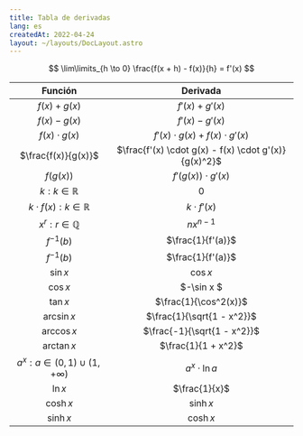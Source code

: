 ```yaml
---
title: Tabla de derivadas
lang: es
createdAt: 2022-04-24
layout: ~/layouts/DocLayout.astro
---
```


$$
\lim\limits_{h \to 0} \frac{f(x + h) - f(x)}{h} = f'(x)
$$

|                Función                 |                       Derivada                       |
| :------------------------------------: | :--------------------------------------------------: |
|             $f(x) + g(x)$              |                   $f'(x) + g'(x)$                    |
|             $f(x) - g(x)$              |                   $f'(x) - g'(x)$                    |
|           $f(x) \cdot g(x)$            |        $f'(x) \cdot g(x) + f(x) \cdot g'(x)$         |
|          $\frac{f(x)}{g(x)}$           | $\frac{f'(x) \cdot g(x) - f(x) \cdot g'(x)}{g(x)^2}$ |
|               $f(g(x))$                |                $f'(g(x)) \cdot g'(x)$                |
|         $k : k \in \mathbb{R}$         |                         $0$                          |
|   $k \cdot f(x) : k \in \mathbb{R}$    |                   $k \cdot f'(x)$                    |
|        $x^r : r \in \mathbb{Q}$        |                      $nx^{n-1}$                      |
|              $f^{-1}(b)$               |                  $\frac{1}{f'(a)}$                   |
|              $f^{-1}(b)$               |                  $\frac{1}{f'(a)}$                   |
|                $\sin x$                |                       $\cos x$                       |
|                $\cos x$                |                      $-\sin x $                      |
|                $\tan x$                |                $\frac{1}{\cos^2(x)}$                 |
|              $\arcsin x$               |              $\frac{1}{\sqrt{1 - x^2}}$              |
|              $\arccos x$               |             $\frac{-1}{\sqrt{1 - x^2}}$              |
|              $\arctan x$               |                 $\frac{1}{1 + x^2}$                  |
| $a^x : a \in (0, 1) \cup (1, +\infty)$ |                  $a^x \cdot \ln a$                   |
|                $\ln x$                 |                    $\frac{1}{x}$                     |
|               $\cosh x$                |                      $\sinh x$                       |
|               $\sinh x$                |                      $\cosh x$                       |
